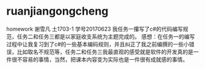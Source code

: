 # ruanjiangongcheng
homework
谢雪凡
土1703-1
学号20170623
我任务一攥写了c#的代码编写规范，任务二和任务三都是以家庭收支系统为主题完成的。
感想：在任务一的编写过程中让我复习到了c#的一些基本编码规则，并且纠正了我之前编撰的一些小错误，比如取名不规范等，任务二和任务三我最直观的感受就是软件的开发真的是一件很不容易的事情，当然，把课本内容变为实际也是一件很有成就感的事情。
